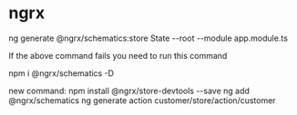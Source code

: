 # ngrx

ng generate @ngrx/schematics:store State --root --module app.module.ts

If the above command fails you need to run this command

npm i @ngrx/schematics -D

new command:
npm install @ngrx/store-devtools --save 
ng add @ngrx/schematics
ng generate action customer/store/action/customer
